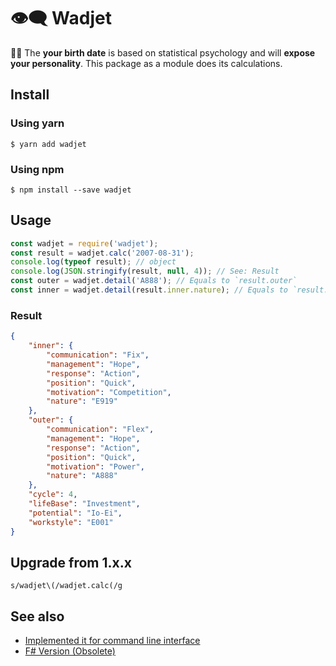 # 👁️‍🗨️ Wadjet

🔮🎂 The __your birth date__ is based on statistical psychology and will __expose your personality__.
This package as a module does its calculations.

## Install

### Using yarn

```SH
$ yarn add wadjet
```

### Using npm

```SH
$ npm install --save wadjet
```

## Usage

```JavaScript
const wadjet = require('wadjet');
const result = wadjet.calc('2007-08-31');
console.log(typeof result); // object
console.log(JSON.stringify(result, null, 4)); // See: Result
const outer = wadjet.detail('A888'); // Equals to `result.outer`
const inner = wadjet.detail(result.inner.nature); // Equals to `result.inner`
```

### Result

```JSON
{
    "inner": {
        "communication": "Fix",
        "management": "Hope",
        "response": "Action",
        "position": "Quick",
        "motivation": "Competition",
        "nature": "E919"
    },
    "outer": {
        "communication": "Flex",
        "management": "Hope",
        "response": "Action",
        "position": "Quick",
        "motivation": "Power",
        "nature": "A888"
    },
    "cycle": 4,
    "lifeBase": "Investment",
    "potential": "Io-Ei",
    "workstyle": "E001"
}
```

## Upgrade from 1.x.x

`s/wadjet\(/wadjet.calc(/g`

## See also

* [Implemented it for command line interface](https://github.com/danmaq/wadjet-cli)
* [F# Version (Obsolete)](https://github.com/danmaq/birth.fs)
